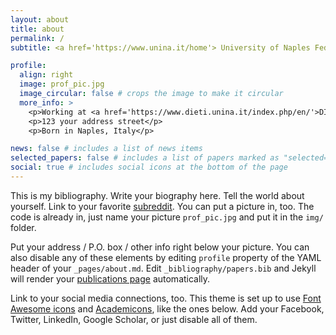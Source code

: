 ```yaml
---
layout: about
title: about
permalink: /
subtitle: <a href='https://www.unina.it/home'> University of Naples Federico II</a>.  Corso Umberto I 40 - 80138 Naples, Italy.

profile:
  align: right
  image: prof_pic.jpg
  image_circular: false # crops the image to make it circular
  more_info: >
    <p>Working at <a href='https://www.dieti.unina.it/index.php/en/'>DIETI</a> &  <a href='https://www.urbaneco.unina.it/'>UrbanECO</a></p>
    <p>123 your address street</p>
    <p>Born in Naples, Italy</p>

news: false # includes a list of news items
selected_papers: false # includes a list of papers marked as "selected={true}"
social: true # includes social icons at the bottom of the page
---
```


This is my bibliography.
Write your biography here. Tell the world about yourself. Link to your favorite [subreddit](http://reddit.com). You can put a picture in, too. The code is already in, just name your picture `prof_pic.jpg` and put it in the `img/` folder.

Put your address / P.O. box / other info right below your picture. You can also disable any of these elements by editing `profile` property of the YAML header of your `_pages/about.md`. Edit `_bibliography/papers.bib` and Jekyll will render your [publications page](/al-folio/publications/) automatically.

Link to your social media connections, too. This theme is set up to use [Font Awesome icons](https://fontawesome.com/) and [Academicons](https://jpswalsh.github.io/academicons/), like the ones below. Add your Facebook, Twitter, LinkedIn, Google Scholar, or just disable all of them.
